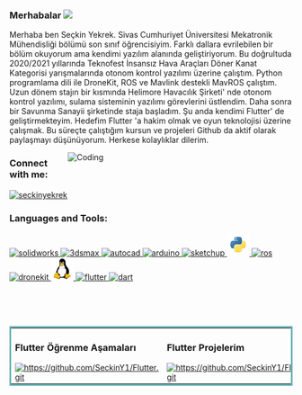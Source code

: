 <h3 align="left">Merhabalar <img src="https://media.giphy.com/media/hvRJCLFzcasrR4ia7z/giphy.gif" width="25px"></h3> 

Merhaba ben Seçkin Yekrek. Sivas Cumhuriyet Üniversitesi Mekatronik Mühendisliği bölümü son sınıf öğrencisiyim. Farklı dallara evrilebilen bir bölüm okuyorum ama kendimi yazılım alanında geliştiriyorum. Bu doğrultuda 2020/2021 yıllarında Teknofest İnsansız Hava Araçları Döner Kanat Kategorisi yarışmalarında otonom kontrol yazılımı üzerine çalıştım. Python programlama dili ile DroneKit, ROS ve Mavlink destekli MavROS çalıştım. Uzun dönem stajın bir kısmında Helimore Havacılık Şirketi' nde otonom kontrol yazılımı, sulama sisteminin yazılımı görevlerini üstlendim. Daha sonra bir Savunma Sanayii şirketinde staja başladım. Şu anda kendimi Flutter' de geliştirmekteyim. Hedefim Flutter 'a hakim olmak ve oyun teknolojisi üzerine çalışmak. Bu süreçte çalıştığım kursun ve projeleri Github da aktif olarak paylaşmayı düşünüyorum. Herkese kolaylıklar dilerim. 

<img align="right" alt="Coding" width="400" src="https://media.giphy.com/media/1KrM2hhDN3dgk/giphy.gif">

<h3 align="left">Connect with me:</h3>
<p align="left">
<a href="https://www.linkedin.com/in/seckinyekrek/" target="blank"><img align="center" src="https://raw.githubusercontent.com/peterthehan/peterthehan/master/assets/linkedin.svg" alt="seckinyekrek" height="30" width="40" /></a>
</p>

<h3 align="left">Languages and Tools:</h3>

<p align="left"> <a href="https://www.solidworks.com/" target="_blank" rel="noreferrer"> <img src="https://img.icons8.com/color/452/solidworks.png" alt="solidworks" width="40" height="40"/> </a> <a href="https://www.autodesk.com.tr/products/3ds-max/overview?term=1-YEAR&tab=subscription&plc=3DSMAX" target="_blank" rel="noreferrer"> <img src="https://i.pinimg.com/originals/94/c8/70/94c8706d0c1a367d998d77d7ba230038.jpg" alt="3dsmax" width="40" height="40"/> </a> <a href="https://www.autodesk.com/products/autocad/overview?term=1-YEAR&tab=subscription" target="_blank" rel="noreferrer"> <img src="https://i.pinimg.com/564x/17/15/37/171537b2b50b4b93bf66d175f30ae9a7.jpg" alt="autocad" width="40" height="40"/> </a> <a href="https://www.arduino.cc/" target="_blank" rel="noreferrer"> <img src="https://camo.githubusercontent.com/a9e049ade1147226016feb1ab0024b7e09cf5e6ce7921aa9e7326942f98c71dd/687474703a2f2f636f6e74656e742e61726475696e6f2e63632f6272616e642f61726475696e6f2d636f6c6f722e737667" alt="arduino" width="40" height="40"/> </a> <a href="https://www.sketchup.com/" target="_blank" rel="noreferrer"> <img src="https://seeklogo.com/images/S/sketchup-logo-5248E6166E-seeklogo.com.png" alt="sketchup" width="40" height="40"/> </a> <a href="https://www.python.org/" target="_blank" rel="noreferrer"> <img src="https://raw.githubusercontent.com/github/explore/80688e429a7d4ef2fca1e82350fe8e3517d3494d/topics/python/python.png" alt="python" width="40" height="40"/> </a> <a href="http://wiki.ros.org/mavros" target="_blank" rel="noreferrer"> <img src="https://styles.redditmedia.com/t5_2s5r6/styles/communityIcon_izevtzy9s7d51.png?width=256&s=f31a48eb84853857b0ff34f7e3aae70540d249b7" alt="ros" width="40" height="40"/> </a> <a href="https://dronekit-python.readthedocs.io/en/latest/" target="_blank" rel="noreferrer"> <img src="https://avatars.githubusercontent.com/u/12973369?s=200&v=4" alt="dronekit" width="40" height="40"/> </a> <a href="https://www.linux.org/" target="_blank" rel="noreferrer"> <img src="https://raw.githubusercontent.com/github/explore/80688e429a7d4ef2fca1e82350fe8e3517d3494d/topics/linux/linux.png" alt="linux" width="40" height="40"/> </a> <a href="https://flutter.dev" target="_blank" rel="noreferrer"> <img src="https://www.vectorlogo.zone/logos/flutterio/flutterio-icon.svg" alt="flutter" width="40" height="40"/> </a> <a href="https://dart.dev" target="_blank" rel="noreferrer"> <img src="https://www.vectorlogo.zone/logos/dartlang/dartlang-icon.svg" alt="dart" width="40" height="40"/> </a> </p>

<br />
<br />
<br />

<table bordercolor="#66b2b2">
  <tr>
    <td width="50%" valign="right">
      <h3><strong>Flutter Öğrenme Aşamaları</strong></h3>
        <a target="_blank" href="https://github.com/SeckinY1/Flutter.git">
            <img src="https://miro.medium.com/max/1400/1*56Ds1tlEBhTHDXbCCaX15Q.jpeg" width="1000" height="250" alt="https://github.com/SeckinY1/Flutter.git"/>
        </a>
    </td>
    <td width="50%" valign="right">
      <h3><strong>Flutter Projelerim</strong></h3>
        <a target="_blank" href="https://github.com/SeckinY1/Flutter.git">
            <img src="https://webmaster.kitchen/wp-content/uploads/flutter-nedir.jpg" width="1000" height="250" alt="https://github.com/SeckinY1/Flutter.git"/>
        </a>
    </td>
  </tr>
</table>
